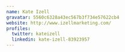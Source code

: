 ```yaml
---
name: Kate Izell
gravatar: 5560c6328a43ec567b3f734e57622cb4
website: http://www.izellmarketing.com/
profiles:
  twitter: kateizell
  linkedin: kate-izell-83923957
---
```

